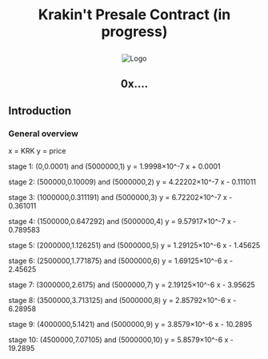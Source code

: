 # <p align="center">Krakin't Presale Contract (in progress)</p>
<p align="center">
  <img src="https://raw.githubusercontent.com/krakintgithub/misc/master/doodles/MinerDoodle_logo.jpg"  title="Logo">
</p>


## <p align="center">0x....</p>

## Introduction
### General overview



x = KRK
y = price
 


stage 1:
(0,0.0001) and (5000000,1)
y = 1.9998×10^-7 x + 0.0001


stage 2:
(500000,0.10009) and (5000000,2)
y = 4.22202×10^-7 x - 0.111011

stage 3:
(1000000,0.311191) and (5000000,3)
y = 6.72202×10^-7 x - 0.361011

stage 4:
(1500000,0.647292) and (5000000,4)
y = 9.57917×10^-7 x - 0.789583

stage 5:
(2000000,1.126251) and (5000000,5)
y = 1.29125×10^-6 x - 1.45625


stage 6:
(2500000,1.771875) and (5000000,6)
y = 1.69125×10^-6 x - 2.45625


stage 7:
(3000000,2.6175) and (5000000,7)
y = 2.19125×10^-6 x - 3.95625

stage 8:
(3500000,3.713125) and (5000000,8)
y = 2.85792×10^-6 x - 6.28958
 
stage 9:
(4000000,5.1421) and (5000000,9)
y = 3.8579×10^-6 x - 10.2895

stage 10:
(4500000,7.07105) and (5000000,10)
y = 5.8579×10^-6 x - 19.2895
 
